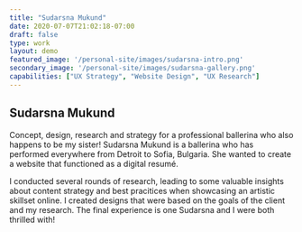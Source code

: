 ```yaml
---
title: "Sudarsna Mukund"
date: 2020-07-07T21:02:18-07:00
draft: false
type: work
layout: demo
featured_image: '/personal-site/images/sudarsna-intro.png'
secondary_image: '/personal-site/images/sudarsna-gallery.png'
capabilities: ["UX Strategy", "Website Design", "UX Research"]
---
```


## Sudarsna Mukund

Concept, design, research and strategy for a professional ballerina who also happens to be my sister! Sudarsna Mukund is a ballerina who has performed everywhere from Detroit to Sofia, Bulgaria. She wanted to create a website that functioned as a digital resumé.

I conducted several rounds of research, leading to some valuable insights about content strategy and best pracitices when showcasing an artistic skillset online. I created designs that were based on the goals of the client and my research. The final experience is one Sudarsna and I were both thrilled with!